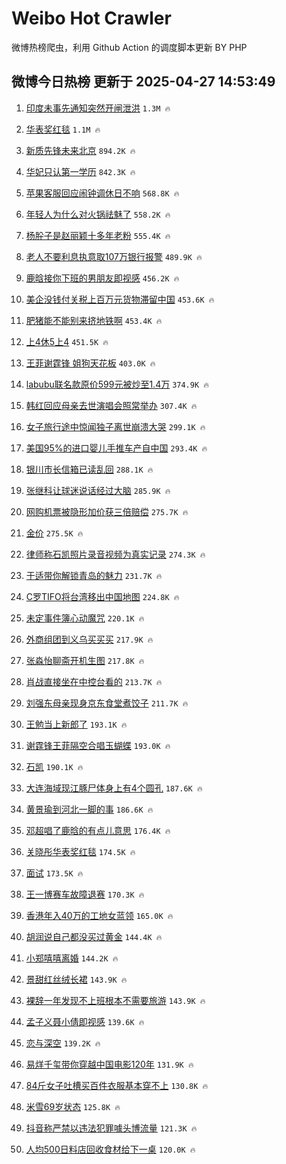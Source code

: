 # Weibo Hot Crawler 



微博热榜爬虫，利用 Github Action 的调度脚本更新 BY PHP 


## 微博今日热榜 更新于 2025-04-27 14:53:49 
1. [印度未事先通知突然开闸泄洪](https://s.weibo.com/weibo?q=%23%E5%8D%B0%E5%BA%A6%E6%9C%AA%E4%BA%8B%E5%85%88%E9%80%9A%E7%9F%A5%E7%AA%81%E7%84%B6%E5%BC%80%E9%97%B8%E6%B3%84%E6%B4%AA%23&t=31&band_rank=1&Refer=top) `1.3M 🔥` 

1. [华表奖红毯](https://s.weibo.com/weibo?q=%E5%8D%8E%E8%A1%A8%E5%A5%96%E7%BA%A2%E6%AF%AF&t=31&band_rank=2&Refer=top) `1.1M 🔥` 

1. [新质先锋未来北京](https://s.weibo.com/weibo?q=%23%E6%96%B0%E8%B4%A8%E5%85%88%E9%94%8B%E6%9C%AA%E6%9D%A5%E5%8C%97%E4%BA%AC%23&t=31&band_rank=3&Refer=top) `894.2K 🔥` 

1. [华妃只认第一学历](https://s.weibo.com/weibo?q=%E5%8D%8E%E5%A6%83%E5%8F%AA%E8%AE%A4%E7%AC%AC%E4%B8%80%E5%AD%A6%E5%8E%86&t=31&band_rank=4&Refer=top) `842.3K 🔥` 

1. [苹果客服回应闹钟调休日不响](https://s.weibo.com/weibo?q=%23%E8%8B%B9%E6%9E%9C%E5%AE%A2%E6%9C%8D%E5%9B%9E%E5%BA%94%E9%97%B9%E9%92%9F%E8%B0%83%E4%BC%91%E6%97%A5%E4%B8%8D%E5%93%8D%23&t=31&band_rank=5&Refer=top) `568.8K 🔥` 

1. [年轻人为什么对火锅祛魅了](https://s.weibo.com/weibo?q=%23%E5%B9%B4%E8%BD%BB%E4%BA%BA%E4%B8%BA%E4%BB%80%E4%B9%88%E5%AF%B9%E7%81%AB%E9%94%85%E7%A5%9B%E9%AD%85%E4%BA%86%23&t=31&band_rank=6&Refer=top) `558.2K 🔥` 

1. [杨肸子是赵丽颖十多年老粉](https://s.weibo.com/weibo?q=%23%E6%9D%A8%E8%82%B8%E5%AD%90%E6%98%AF%E8%B5%B5%E4%B8%BD%E9%A2%96%E5%8D%81%E5%A4%9A%E5%B9%B4%E8%80%81%E7%B2%89%23&t=31&band_rank=7&Refer=top) `555.4K 🔥` 

1. [老人不要利息执意取107万银行报警](https://s.weibo.com/weibo?q=%23%E8%80%81%E4%BA%BA%E4%B8%8D%E8%A6%81%E5%88%A9%E6%81%AF%E6%89%A7%E6%84%8F%E5%8F%96107%E4%B8%87%E9%93%B6%E8%A1%8C%E6%8A%A5%E8%AD%A6%23&t=31&band_rank=8&Refer=top) `489.9K 🔥` 

1. [鹿晗接你下班的男朋友即视感](https://s.weibo.com/weibo?q=%23%E9%B9%BF%E6%99%97%E6%8E%A5%E4%BD%A0%E4%B8%8B%E7%8F%AD%E7%9A%84%E7%94%B7%E6%9C%8B%E5%8F%8B%E5%8D%B3%E8%A7%86%E6%84%9F%23&t=31&band_rank=9&Refer=top) `456.2K 🔥` 

1. [美企没钱付关税上百万元货物滞留中国](https://s.weibo.com/weibo?q=%23%E7%BE%8E%E4%BC%81%E6%B2%A1%E9%92%B1%E4%BB%98%E5%85%B3%E7%A8%8E%E4%B8%8A%E7%99%BE%E4%B8%87%E5%85%83%E8%B4%A7%E7%89%A9%E6%BB%9E%E7%95%99%E4%B8%AD%E5%9B%BD%23&t=31&band_rank=10&Refer=top) `453.6K 🔥` 

1. [肥猪能不能别来挤地铁啊](https://s.weibo.com/weibo?q=%E8%82%A5%E7%8C%AA%E8%83%BD%E4%B8%8D%E8%83%BD%E5%88%AB%E6%9D%A5%E6%8C%A4%E5%9C%B0%E9%93%81%E5%95%8A&t=31&band_rank=11&Refer=top) `453.4K 🔥` 

1. [上4休5上4](https://s.weibo.com/weibo?q=%23%E4%B8%8A4%E4%BC%915%E4%B8%8A4%23&t=31&band_rank=12&Refer=top) `451.5K 🔥` 

1. [王菲谢霆锋 姐狗天花板](https://s.weibo.com/weibo?q=%E7%8E%8B%E8%8F%B2%E8%B0%A2%E9%9C%86%E9%94%8B%20%E5%A7%90%E7%8B%97%E5%A4%A9%E8%8A%B1%E6%9D%BF&t=31&band_rank=13&Refer=top) `403.0K 🔥` 

1. [labubu联名款原价599元被炒至1.4万](https://s.weibo.com/weibo?q=%23labubu%E8%81%94%E5%90%8D%E6%AC%BE%E5%8E%9F%E4%BB%B7599%E5%85%83%E8%A2%AB%E7%82%92%E8%87%B31.4%E4%B8%87%23&t=31&band_rank=14&Refer=top) `374.9K 🔥` 

1. [韩红回应母亲去世演唱会照常举办](https://s.weibo.com/weibo?q=%23%E9%9F%A9%E7%BA%A2%E5%9B%9E%E5%BA%94%E6%AF%8D%E4%BA%B2%E5%8E%BB%E4%B8%96%E6%BC%94%E5%94%B1%E4%BC%9A%E7%85%A7%E5%B8%B8%E4%B8%BE%E5%8A%9E%23&t=31&band_rank=15&Refer=top) `307.4K 🔥` 

1. [女子旅行途中惊闻独子离世崩溃大哭](https://s.weibo.com/weibo?q=%23%E5%A5%B3%E5%AD%90%E6%97%85%E8%A1%8C%E9%80%94%E4%B8%AD%E6%83%8A%E9%97%BB%E7%8B%AC%E5%AD%90%E7%A6%BB%E4%B8%96%E5%B4%A9%E6%BA%83%E5%A4%A7%E5%93%AD%23&t=31&band_rank=16&Refer=top) `299.1K 🔥` 

1. [美国95%的进口婴儿手推车产自中国](https://s.weibo.com/weibo?q=%23%E7%BE%8E%E5%9B%BD95%25%E7%9A%84%E8%BF%9B%E5%8F%A3%E5%A9%B4%E5%84%BF%E6%89%8B%E6%8E%A8%E8%BD%A6%E4%BA%A7%E8%87%AA%E4%B8%AD%E5%9B%BD%23&t=31&band_rank=17&Refer=top) `293.4K 🔥` 

1. [银川市长信箱已读乱回](https://s.weibo.com/weibo?q=%23%E9%93%B6%E5%B7%9D%E5%B8%82%E9%95%BF%E4%BF%A1%E7%AE%B1%E5%B7%B2%E8%AF%BB%E4%B9%B1%E5%9B%9E%23&t=31&band_rank=18&Refer=top) `288.1K 🔥` 

1. [张继科让球迷说话经过大脑](https://s.weibo.com/weibo?q=%23%E5%BC%A0%E7%BB%A7%E7%A7%91%E8%AE%A9%E7%90%83%E8%BF%B7%E8%AF%B4%E8%AF%9D%E7%BB%8F%E8%BF%87%E5%A4%A7%E8%84%91%23&t=31&band_rank=19&Refer=top) `285.9K 🔥` 

1. [网购机票被隐形加价获三倍赔偿](https://s.weibo.com/weibo?q=%23%E7%BD%91%E8%B4%AD%E6%9C%BA%E7%A5%A8%E8%A2%AB%E9%9A%90%E5%BD%A2%E5%8A%A0%E4%BB%B7%E8%8E%B7%E4%B8%89%E5%80%8D%E8%B5%94%E5%81%BF%23&t=31&band_rank=20&Refer=top) `275.7K 🔥` 

1. [金价](https://s.weibo.com/weibo?q=%E9%87%91%E4%BB%B7&t=31&band_rank=21&Refer=top) `275.5K 🔥` 

1. [律师称石凯照片录音视频为真实记录](https://s.weibo.com/weibo?q=%23%E5%BE%8B%E5%B8%88%E7%A7%B0%E7%9F%B3%E5%87%AF%E7%85%A7%E7%89%87%E5%BD%95%E9%9F%B3%E8%A7%86%E9%A2%91%E4%B8%BA%E7%9C%9F%E5%AE%9E%E8%AE%B0%E5%BD%95%23&t=31&band_rank=22&Refer=top) `274.3K 🔥` 

1. [于适带你解锁青岛的魅力](https://s.weibo.com/weibo?q=%23%E4%BA%8E%E9%80%82%E5%B8%A6%E4%BD%A0%E8%A7%A3%E9%94%81%E9%9D%92%E5%B2%9B%E7%9A%84%E9%AD%85%E5%8A%9B%23&t=31&band_rank=23&Refer=top) `231.7K 🔥` 

1. [C罗TIFO将台湾移出中国地图](https://s.weibo.com/weibo?q=%23C%E7%BD%97TIFO%E5%B0%86%E5%8F%B0%E6%B9%BE%E7%A7%BB%E5%87%BA%E4%B8%AD%E5%9B%BD%E5%9C%B0%E5%9B%BE%23&t=31&band_rank=24&Refer=top) `224.8K 🔥` 

1. [未定事件簿心动魔咒](https://s.weibo.com/weibo?q=%23%E6%9C%AA%E5%AE%9A%E4%BA%8B%E4%BB%B6%E7%B0%BF%E5%BF%83%E5%8A%A8%E9%AD%94%E5%92%92%23&t=31&band_rank=25&Refer=top) `220.1K 🔥` 

1. [外商组团到义乌买买买](https://s.weibo.com/weibo?q=%23%E5%A4%96%E5%95%86%E7%BB%84%E5%9B%A2%E5%88%B0%E4%B9%89%E4%B9%8C%E4%B9%B0%E4%B9%B0%E4%B9%B0%23&t=31&band_rank=26&Refer=top) `217.9K 🔥` 

1. [张淼怡聊斋开机生图](https://s.weibo.com/weibo?q=%23%E5%BC%A0%E6%B7%BC%E6%80%A1%E8%81%8A%E6%96%8B%E5%BC%80%E6%9C%BA%E7%94%9F%E5%9B%BE%23&t=31&band_rank=27&Refer=top) `217.8K 🔥` 

1. [肖战直接坐在中控台看的](https://s.weibo.com/weibo?q=%23%E8%82%96%E6%88%98%E7%9B%B4%E6%8E%A5%E5%9D%90%E5%9C%A8%E4%B8%AD%E6%8E%A7%E5%8F%B0%E7%9C%8B%E7%9A%84%23&t=31&band_rank=28&Refer=top) `213.7K 🔥` 

1. [刘强东母亲现身京东食堂煮饺子](https://s.weibo.com/weibo?q=%23%E5%88%98%E5%BC%BA%E4%B8%9C%E6%AF%8D%E4%BA%B2%E7%8E%B0%E8%BA%AB%E4%BA%AC%E4%B8%9C%E9%A3%9F%E5%A0%82%E7%85%AE%E9%A5%BA%E5%AD%90%23&t=31&band_rank=29&Refer=top) `211.7K 🔥` 

1. [王勉当上新郎了](https://s.weibo.com/weibo?q=%23%E7%8E%8B%E5%8B%89%E5%BD%93%E4%B8%8A%E6%96%B0%E9%83%8E%E4%BA%86%23&t=31&band_rank=30&Refer=top) `193.1K 🔥` 

1. [谢霆锋王菲隔空合唱玉蝴蝶](https://s.weibo.com/weibo?q=%23%E8%B0%A2%E9%9C%86%E9%94%8B%E7%8E%8B%E8%8F%B2%E9%9A%94%E7%A9%BA%E5%90%88%E5%94%B1%E7%8E%89%E8%9D%B4%E8%9D%B6%23&t=31&band_rank=31&Refer=top) `193.0K 🔥` 

1. [石凯](https://s.weibo.com/weibo?q=%E7%9F%B3%E5%87%AF&t=31&band_rank=32&Refer=top) `190.1K 🔥` 

1. [大连海域现江豚尸体身上有4个圆孔](https://s.weibo.com/weibo?q=%23%E5%A4%A7%E8%BF%9E%E6%B5%B7%E5%9F%9F%E7%8E%B0%E6%B1%9F%E8%B1%9A%E5%B0%B8%E4%BD%93%E8%BA%AB%E4%B8%8A%E6%9C%894%E4%B8%AA%E5%9C%86%E5%AD%94%23&t=31&band_rank=33&Refer=top) `187.6K 🔥` 

1. [黄景瑜到河北一脚的事](https://s.weibo.com/weibo?q=%E9%BB%84%E6%99%AF%E7%91%9C%E5%88%B0%E6%B2%B3%E5%8C%97%E4%B8%80%E8%84%9A%E7%9A%84%E4%BA%8B&t=31&band_rank=34&Refer=top) `186.6K 🔥` 

1. [邓超唱了鹿晗的有点儿意思](https://s.weibo.com/weibo?q=%23%E9%82%93%E8%B6%85%E5%94%B1%E4%BA%86%E9%B9%BF%E6%99%97%E7%9A%84%E6%9C%89%E7%82%B9%E5%84%BF%E6%84%8F%E6%80%9D%23&t=31&band_rank=35&Refer=top) `176.4K 🔥` 

1. [关晓彤华表奖红毯](https://s.weibo.com/weibo?q=%23%E5%85%B3%E6%99%93%E5%BD%A4%E5%8D%8E%E8%A1%A8%E5%A5%96%E7%BA%A2%E6%AF%AF%23&t=31&band_rank=36&Refer=top) `174.5K 🔥` 

1. [面试](https://s.weibo.com/weibo?q=%E9%9D%A2%E8%AF%95&t=31&band_rank=37&Refer=top) `173.5K 🔥` 

1. [王一博赛车故障退赛](https://s.weibo.com/weibo?q=%23%E7%8E%8B%E4%B8%80%E5%8D%9A%E8%B5%9B%E8%BD%A6%E6%95%85%E9%9A%9C%E9%80%80%E8%B5%9B%23&t=31&band_rank=38&Refer=top) `170.3K 🔥` 

1. [香港年入40万的工地女蓝领](https://s.weibo.com/weibo?q=%E9%A6%99%E6%B8%AF%E5%B9%B4%E5%85%A540%E4%B8%87%E7%9A%84%E5%B7%A5%E5%9C%B0%E5%A5%B3%E8%93%9D%E9%A2%86&t=31&band_rank=39&Refer=top) `165.0K 🔥` 

1. [胡润说自己都没买过黄金](https://s.weibo.com/weibo?q=%23%E8%83%A1%E6%B6%A6%E8%AF%B4%E8%87%AA%E5%B7%B1%E9%83%BD%E6%B2%A1%E4%B9%B0%E8%BF%87%E9%BB%84%E9%87%91%23&t=31&band_rank=40&Refer=top) `144.4K 🔥` 

1. [小郑嘻嘻离婚](https://s.weibo.com/weibo?q=%23%E5%B0%8F%E9%83%91%E5%98%BB%E5%98%BB%E7%A6%BB%E5%A9%9A%23&t=31&band_rank=41&Refer=top) `144.2K 🔥` 

1. [景甜红丝绒长裙](https://s.weibo.com/weibo?q=%E6%99%AF%E7%94%9C%E7%BA%A2%E4%B8%9D%E7%BB%92%E9%95%BF%E8%A3%99&t=31&band_rank=42&Refer=top) `143.9K 🔥` 

1. [裸辞一年发现不上班根本不需要旅游](https://s.weibo.com/weibo?q=%23%E8%A3%B8%E8%BE%9E%E4%B8%80%E5%B9%B4%E5%8F%91%E7%8E%B0%E4%B8%8D%E4%B8%8A%E7%8F%AD%E6%A0%B9%E6%9C%AC%E4%B8%8D%E9%9C%80%E8%A6%81%E6%97%85%E6%B8%B8%23&t=31&band_rank=43&Refer=top) `143.9K 🔥` 

1. [孟子义聂小倩即视感](https://s.weibo.com/weibo?q=%E5%AD%9F%E5%AD%90%E4%B9%89%E8%81%82%E5%B0%8F%E5%80%A9%E5%8D%B3%E8%A7%86%E6%84%9F&t=31&band_rank=44&Refer=top) `139.6K 🔥` 

1. [恋与深空](https://s.weibo.com/weibo?q=%23%E6%81%8B%E4%B8%8E%E6%B7%B1%E7%A9%BA%23&t=31&band_rank=45&Refer=top) `139.2K 🔥` 

1. [易烊千玺带你穿越中国电影120年](https://s.weibo.com/weibo?q=%23%E6%98%93%E7%83%8A%E5%8D%83%E7%8E%BA%E5%B8%A6%E4%BD%A0%E7%A9%BF%E8%B6%8A%E4%B8%AD%E5%9B%BD%E7%94%B5%E5%BD%B1120%E5%B9%B4%23&t=31&band_rank=46&Refer=top) `131.9K 🔥` 

1. [84斤女子吐槽买百件衣服基本穿不上](https://s.weibo.com/weibo?q=%2384%E6%96%A4%E5%A5%B3%E5%AD%90%E5%90%90%E6%A7%BD%E4%B9%B0%E7%99%BE%E4%BB%B6%E8%A1%A3%E6%9C%8D%E5%9F%BA%E6%9C%AC%E7%A9%BF%E4%B8%8D%E4%B8%8A%23&t=31&band_rank=47&Refer=top) `130.8K 🔥` 

1. [米雪69岁状态](https://s.weibo.com/weibo?q=%23%E7%B1%B3%E9%9B%AA69%E5%B2%81%E7%8A%B6%E6%80%81%23&t=31&band_rank=48&Refer=top) `125.8K 🔥` 

1. [抖音称严禁以违法犯罪噱头博流量](https://s.weibo.com/weibo?q=%23%E6%8A%96%E9%9F%B3%E7%A7%B0%E4%B8%A5%E7%A6%81%E4%BB%A5%E8%BF%9D%E6%B3%95%E7%8A%AF%E7%BD%AA%E5%99%B1%E5%A4%B4%E5%8D%9A%E6%B5%81%E9%87%8F%23&t=31&band_rank=49&Refer=top) `121.3K 🔥` 

1. [人均500日料店回收食材给下一桌](https://s.weibo.com/weibo?q=%23%E4%BA%BA%E5%9D%87500%E6%97%A5%E6%96%99%E5%BA%97%E5%9B%9E%E6%94%B6%E9%A3%9F%E6%9D%90%E7%BB%99%E4%B8%8B%E4%B8%80%E6%A1%8C%23&t=31&band_rank=50&Refer=top) `120.0K 🔥` 

